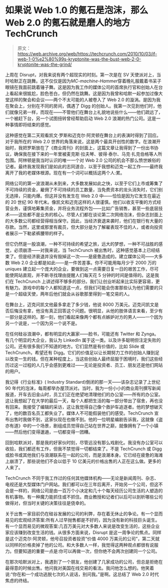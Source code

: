 # 如果说 Web 1.0 的氪石是泡沫，那么 Web 2.0 的氪石就是磨人的地方 TechCrunch

> 原文：<https://web.archive.org/web/https://techcrunch.com/2010/10/03/if-web-1-0%e2%80%99s-kryptonite-was-the-bust-web-2-0-kryptonite-was-the-grind/>

上周在 Disrupt，对我来说有两个超现实的时刻。第一次是在 SV 天使派对上，当时哈默正在跳舞。这不仅仅是因为*MC-machine-Hammer*穿着晚礼服戴着书呆子眼镜在我面前跳着锤子舞。这是因为我工作的媒体公司的首席执行官和创始人在台上看起来很尴尬，脸色苍白，但仍然在跳舞。这是因为我曾和哈默一起参加过像大堂这样的聚会和会议——两个不太可能的人被卷入了 Web 2.0 的漩涡。是因为我在聚会上，分别在不同的房间，偶遇了 Digg 的创始人。我第一次见到他们时，他们就像兄弟一样，而现在——不管他们在舞台上礼貌地说些什么——他们疏远了，一个被赶下台，另一个试图扭转曾经帮助启动 Web 2.0 浪潮的热门公司。这是一种事情即将结束的感觉。

这种感觉在第二天观看凯文·罗斯和迈克尔·阿灵顿在舞台上的表演时得到了回应。对于我所在的 Web 2.0 世界的角落来说，这是两个最具开创性的数字。在浪潮开始时，我把罗斯放在了《商业周刊》的封面上，这篇文章让我得到了一份出书协议，确保我在接下来的一年里被麦克斯·拉夫琴、彼得·泰尔、马克·扎克伯格等人所包围。阿林顿是我当时认识的唯一一个对 Web 2.0 公司的机会不那么愤世嫉俗的记者。最终我发现我们是如此的志同道合，以至于我想和迈克一起工作——最终我离开了我的老媒体根源。现在有一个词可以概括这两个人:累。

网络公司的第一波浪潮从未到来，大多数发展如此之快，以至于它们上市或筹集了不可持续的资金，雇佣了不可持续的员工数量，当免费资本的龙头消失时，它们别无选择，只能内爆。但这并没有发生在 Web 2.0 中——恰恰是因为它发生在最近的 20 世纪 90 年代末。像凯文和迈克这样的人很谨慎。他们以收支平衡的方式经营业务，谨慎地筹集资金，并将业务流程外包——比如广告销售，甚至一些底层技术——这些都不是业务的核心。尽管人们都在谈论第二次网络泡沫，但杂志封面上的大多数公司都经营得相当保守。因此，当经济衰退来袭时，他们在银行有大量的存款。当然，这里或那里有裁员，但大部分是为了解雇表现不佳的人，或者向投资者展示一下勒紧裤腰带的样子。

但它仍然是一股浪潮，一种不可持续的希望之旅，远大的梦想，一种不可战胜的感觉，必须崩溃——对我来说，当 TechCrunch 被出售时，这种感觉基本上已经结束了。但是经济衰退并没有毁掉这一次——是疲惫造成的。建立媒体公司——大多数 Web 2.0 企业都是如此——是一件苦差事。你不可能用每月少于 2000 万的 uniques 建立起一个庞大的企业，要做到这一点需要日复一日的艰苦工作，尽可能使网站直观，并不断寻找理由提醒人们每天花 5 分钟的时间是值得的。这是我们在 TechCrunch 上讲述得不够多的部分。我们让创业听起来比实际更容易，更有魅力。游戏中的每个人都知道这一点，但我们可能会伤害那些认为他们需要的只是一个超级天使，两年后他们就会从谷歌那里得到一笔交易的人。

在舞台上，迈克问凯文他最多拿走了多少钱，他说 8000 万美元。迈克问凯文是否后悔没有拿，他没有真正回答这个问题。很明显，从他的肢体语言来看，至少有一部分是这样的。那一刻，他们看起来像两个都有点嫉妒对方的男人——一个因为另一个说是，一个因为另一个说不是。

在任何硅谷浪潮中，都有明显的大赢家——脸书，可能还有 Twitter 和 Zynga。有几个明显的大企业，我认为 LinkedIn 属于这一类。以及许多聪明但注定失败的公司。还有很多我们不知道的地方。它们显然是有价值的，比如 Slide 或 TechCrunch，希望还有 Digg。它们的价值足以让长期努力工作的创始人赚到足以改变一生的钱。但在某种程度上，当这些创始人最终屈服于困境时，我们这些经历过这一过程的人几乎会感到更难过——无论是投资者、员工、朋友还是他们网站的用户。

我记得《行业标准》( Industry Standard)倒闭的那一天——该杂志记录了上世纪 90 年代的泡沫，每周都举办屋顶派对。当时，我为一份小小的商业周刊撰写新闻报道，开车去旧金山时，员工们正在绝望地清理他们的办公室——所有的办公室。这让我想起了在大学的最后一天，每个人都把生活的每一部分带出了宿舍，再也没有回来。我接受了编辑的采访，这让我觉得自己像个救护车追逐者。他的梦想破灭了，他的数百名员工都失业了。媒体人不可能假装他们的感受。TechCrunch 宣布出售时我做不到，这家伙现在也做不到。他的一位明星编剧告诉我，这就像《盗亦有道》中的一个场景，剧组成员觉得自己站在世界之巅，就像拥有了一个小镇——然后他们变得邋遢，一切都变得一团糟。

回到哈默派对，那是我的好家伙时刻，尽管远没有那么戏剧化。我没有办公室可以收拾，我们都还有工作，但我不禁觉得一切都结束了。不是 TechCrunch 或 Digg 或脸书或其他我们与浪潮联系在一起的公司，而是浪潮本身。它已经在疲惫的海滩上崩溃了，那些说他们不会以低于 10 亿美元的价格出售的人正在这么做。更多的人来了。

TechCrunch 不同于我工作过的任何其他媒体机构——无论是新闻周刊、杂志、电视还是大型媒体门户网站。我们都可以在三年后离开，开始另一个公司，但这不会是一样的，网络公司是由一百万个小决定和几十个每天经历公司生活的人塑造的有机事物。有一种魔力能抓住或不抓住。商业教授和记者们以后可以剖析哪些公司做得对，但当时关键的决策往往是侥幸的。

关于出售一家目前仍在硅谷发展的公司的利弊，存在着无休止的争论。有一个显而易见的宏观经济答案:所有人过早抛售都是不好的，因为没有新的科技巨头诞生。有一个显而易见的微观答案:几百万美元对大多数人来说是改变生活的，这些企业家应该赚到改变生活的钱。从很多方面来说，Disrupt 是这一周争论的焦点。同样是这个迈克尔·阿灵顿，他号召投资者投资“价值 4000 万美元的公司”，第二天就以同样的价格卖掉了他的公司。和大多数人一样，我觉得这两种观点都很有说服力。但要知道的重要一点是:你可以再做一次，但你绝不会两次创建同一个公司。

在那次哈默派对上，我遇到了一个朋友，他创建了几家成功的公司，但总是拒绝在最得意的时候出售。他问我对美国在线交易的看法。我问他怎么想的。他笑着说:“你在和一个成功逃脱七次的人说话，别问我。”是啊。这总结了 Web 2.0 时代焦虑的终结。